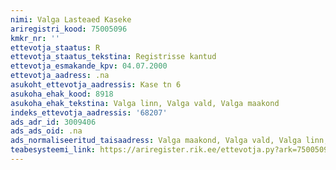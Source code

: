 ```yaml
---
nimi: Valga Lasteaed Kaseke
ariregistri_kood: 75005096
kmkr_nr: ''
ettevotja_staatus: R
ettevotja_staatus_tekstina: Registrisse kantud
ettevotja_esmakande_kpv: 04.07.2000
ettevotja_aadress: .na
asukoht_ettevotja_aadressis: Kase tn 6
asukoha_ehak_kood: 8918
asukoha_ehak_tekstina: Valga linn, Valga vald, Valga maakond
indeks_ettevotja_aadressis: '68207'
ads_adr_id: 3009406
ads_ads_oid: .na
ads_normaliseeritud_taisaadress: Valga maakond, Valga vald, Valga linn, Kase tn 6
teabesysteemi_link: https://ariregister.rik.ee/ettevotja.py?ark=75005096&ref=rekvisiidid
---
```

